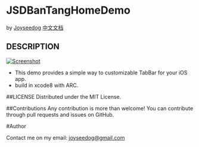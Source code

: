 # JSDBanTangHomeDemo

by [Joyseedog](http://www.iseedog.com)  [中文文档](https://github.com/joyseedog/JQCustomTabbar/blob/master/CN.md)

## DESCRIPTION ##

[![Screenshot](https://github.com/JoySeeDog/JSDCustomTabbar/blob/master/jqtabbar_gif.gif)](https://github.com/joyseedog/JSDCustomTabbar/blob/master)

 * This demo provides a simple way to customizable TabBar for your iOS app.
 * build in xcode8 with ARC.


##LICENSE
Distributed under the MIT License.

##Contributions
Any contribution is more than welcome! You can contribute through pull requests and issues on GitHub.

#Author

Contact me on my email: joyseedog@gmail.com

